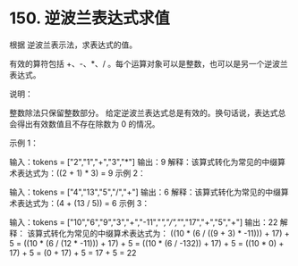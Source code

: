 # 150. 逆波兰表达式求值
  根据 逆波兰表示法，求表达式的值。
  
  有效的算符包括 +、-、*、/ 。每个运算对象可以是整数，也可以是另一个逆波兰表达式。
  
   
  
  说明：
  
  整数除法只保留整数部分。
  给定逆波兰表达式总是有效的。换句话说，表达式总会得出有效数值且不存在除数为 0 的情况。
   
  
  示例 1：
  
  输入：tokens = ["2","1","+","3","*"]
  输出：9
  解释：该算式转化为常见的中缀算术表达式为：((2 + 1) * 3) = 9
  示例 2：
  
  输入：tokens = ["4","13","5","/","+"]
  输出：6
  解释：该算式转化为常见的中缀算术表达式为：(4 + (13 / 5)) = 6
  示例 3：
  
  输入：tokens = ["10","6","9","3","+","-11","*","/","*","17","+","5","+"]
  输出：22
  解释：
  该算式转化为常见的中缀算术表达式为：
    ((10 * (6 / ((9 + 3) * -11))) + 17) + 5
  = ((10 * (6 / (12 * -11))) + 17) + 5
  = ((10 * (6 / -132)) + 17) + 5
  = ((10 * 0) + 17) + 5
  = (0 + 17) + 5
  = 17 + 5
  = 22